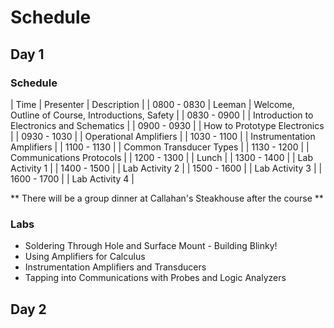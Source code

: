 # Schedule

## Day 1

### Schedule
| Time        |       Presenter     | Description                                           |
| 0800 - 0830 |        Leeman       | Welcome, Outline of Course, Introductions, Safety     |
| 0830 - 0900 |                     | Introduction to Electronics and Schematics            |
| 0900 - 0930 |                     | How to Prototype Electronics                          |
| 0930 - 1030 |                     | Operational Amplifiers                                |
| 1030 - 1100 |                     | Instrumentation Amplifiers                            |
| 1100 - 1130 |                     | Common Transducer Types                               |
| 1130 - 1200 |                     | Communications Protocols                              |
| 1200 - 1300 |                     | Lunch                                                 |
| 1300 - 1400 |                     | Lab Activity 1                                        |
| 1400 - 1500 |                     | Lab Activity 2                                        |
| 1500 - 1600 |                     | Lab Activity 3                                        |
| 1600 - 1700 |                     | Lab Activity 4                                        |

** There will be a group dinner at Callahan's Steakhouse after the course **

### Labs
* Soldering Through Hole and Surface Mount - Building Blinky!
* Using Amplifiers for Calculus
* Instrumentation Amplifiers and Transducers
* Tapping into Communications with Probes and Logic Analyzers

## Day 2